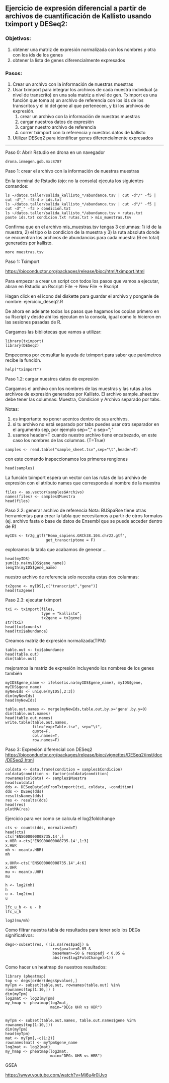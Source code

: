 
## Ejercicio de expresión diferencial a partir de archivos de cuantificación de Kallisto usando tximport y DESeq2:
 
### Objetivos:
1. obtener una matriz de expresión normalizada con los nombres y otra con los ids de los genes
2. obtener la lista de genes diferencialmente expresados 

### Pasos:
1. Crear un archivo con la información de nuestras muestras
2. Usar tximport para integrar los archivos de cada muestra individual (a nivel de transcrito) en una sola matriz a nivel de gen. Tximport es una función que toma a) un archivo de referencia con los ids de los transcritos y el id del gene al que pertenecen, y b) los archivos de expresión.
   1. crear un archivo con la información de nuestras muestras
   2. cargar nuestros datos de expresión
   3. cargar nuestro archivo de referencia
   4. correr tximport con la referencia y nuestros datos de kallisto
3. Utilizar DESeq2 para identificar genes diferencialmente expresados
---
Paso 0: Abrir Rstudio en drona en un navegador
```
drona.inmegen.gob.mx:8787 
```

Paso 1: crear el archivo con la información de nuestras muestras

En la terminal de Rstudio (ojo: no la consola) ejecuta los siguientes comandos:

```
ls ~/datos.taller/salida_kallisto_*/abundance.tsv | cut -d"/" -f5 | cut -d"_" -f3-4 > ids.txt
ls ~/datos.taller/salida_kallisto_*/abundance.tsv | cut -d"/" -f5 | cut -d"_" -f3 > condicion.txt
ls ~/datos.taller/salida_kallisto_*/abundance.tsv > rutas.txt
paste ids.txt condicion.txt rutas.txt > mis_muestras.tsv
```

Confirma que en el archivo mis_muestras.tsv tengas 3 columnas: 1) id de la muestra, 2) el tipo o la condicion de la muestra y 3) la ruta absoluta donde se encuentran los archivos de abundancias para cada muestra (6 en total) generados por kallisto.

```
more muestras.tsv
```


Paso 1: Tximport 

https://bioconductor.org/packages/release/bioc/html/tximport.html

Para empezar a crear un script con todos los pasos que vamos a ejecutar, abran en Rstudio un Rscript:
File -> New File -> Rscript

Hagan click en el icono del diskette para guardar el archivo y ponganle de nombre: ejercicio_deseq2.R

De ahora en adelante todos los pasos que hagamos los copian primero en su Rscript y desde ahi los ejecutan en la consola, igual como lo hicieron en las sesiones pasadas de R.

Cargamos las bibliotecas que vamos a utilizar:

```
library(tximport)
library(DESeq2)
```

Empecemos por consultar la ayuda de tximport para saber que parámetros recibe la función.
```
help("tximport")
```


Paso 1.2: cargar nuestros datos de expresión

Cargamos el archivo con los nombres de las muestras y las rutas a los archivos de expresión generados por Kallisto. El archivo sample_sheet.tsv debe tener las columnas: Muestra, Condicion y Archivo separado por tabs. 

Notas: 
1. es importante no poner acentos dentro de sus archivos.
2. si tu archivo no está separado por tabs puedes usar otro separador en el argumento sep, por ejemplo sep="," o sep=";"
3. usamos header=T cuando nuestro archivo tiene encabezado, en este caso los nombres de las columnas. (T=True)

```
samples <- read.table("sample_sheet.tsv",sep="\t",header=T)
```

con este comando inspeccionamos los primeros renglones

```
head(samples)
```

La función tximport espera un vector con las rutas de los archivo de expresión con el atributo names que corresponda al nombre de la muestra

```
files <- as.vector(samples$Archivo)
names(files) <- samples$Muestra 
head(files)
```

Paso 2.2: generar archivo de referencia
Nota: BUSpaRse tiene otras herramientas para crear la tabla que necesitamos a partir de otros formatos (ej. archivo fasta o base de datos de Ensembl que se puede acceder dentro de R)

```
myIDS <- tr2g_gtf("Homo_sapiens.GRCh38.104.chr22.gtf",
                  get_transcriptome = F)
```

exploramos la tabla que acabamos de generar ...

```
head(myIDS)
sum(is.na(myIDS$gene_name))
length(myIDS$gene_name)
```

nuestro archivo de referencia solo necesita estas dos columnas:

```
tx2gene <- myIDS[,c("transcript","gene")]
head(tx2gene)
```
 
Paso 2.3: ejecutar tximport

```
txi <- tximport(files, 
                type = "kallisto", 
                tx2gene = tx2gene)
str(txi)
head(txi$counts)
head(txi$abundance)
```

Creamos matriz de expresión normalizada(TPM) 

```
table.out <- txi$abundance
head(table.out)
dim(table.out)
```
 
mejoramos la matriz de expresión incluyendo los nombres de los genes también

```
myIDS$gene_name <- ifelse(is.na(myIDS$gene_name), myIDS$gene, myIDS$gene_name)
myNewIds <- unique(myIDS[,2:3])
dim(myNewIds)
head(myNewIds)

table.out.names <- merge(myNewIds,table.out,by.x='gene',by.y=0)
dim(table.out.names)
head(table.out.names)
write.table(table.out.names, 
            file="exprTable.tsv", sep="\t", 
            quote=F, 
            col.names=T,
            row.names=F)
```

Paso 3: Expresión diferencial con DESeq2  https://bioconductor.org/packages/release/bioc/vignettes/DESeq2/inst/doc/DESeq2.html

```
coldata <- data.frame(condition = samples$Condicion)
coldata$condition <- factor(coldata$condition)
rownames(coldata) <- samples$Muestra
head(coldata)
dds <- DESeqDataSetFromTximport(txi, coldata, ~condition)
dds <- DESeq(dds)
resultsNames(dds)
res <- results(dds)
head(res)
plotMA(res)
```

Ejercicio para ver como se calcula el log2foldchange

```
cts <- counts(dds, normalized=T)
head(cts)
cts['ENSG00000008735.14',]
x.HBR <-cts['ENSG00000008735.14',1:3]
x.HBR
mh <- mean(x.HBR)
mh 

x.UHR<-cts['ENSG00000008735.14',4:6]
x.UHR
mu <- mean(x.UHR)
mu

h <- log2(mh)
h
u <- log2(mu)
u

lfc_u_h <- u - h
lfc_u_h

log2(mu/mh)
```

Como filtrar nuestra tabla de resultados para tener solo los DEGs significativos:

```
degs<-subset(res, (!is.na(res$padj) & 
                     res$pvalue<0.05 & 
                     baseMean>=50 & res$padj < 0.05 & 
                     abs(res$log2FoldChange)>1))
```

Como hacer un heatmap de nuestros resultados:
```
library (pheatmap)
top <- degs[order(degs$pvalue),]
myTpm <- subset(table.out, rownames(table.out) %in% rownames(top[1:10,]) )
dim(myTpm)
log2mat <- log2(myTpm)
my_hmap <- pheatmap(log2mat,
                    main="DEGs UHR vs HBR")


myTpm <- subset(table.out.names, table.out.names$gene %in% rownames(top[1:10,]))
dim(myTpm)
head(myTpm)
mat <- myTpm[,-c(1:2)]
rownames(mat) <- myTpm$gene_name
log2mat <- log2(mat)
my_hmap <- pheatmap(log2mat,
                    main="DEGs UHR vs HBR")
```

GSEA

https://www.youtube.com/watch?v=Mi6u4r0lJvo
